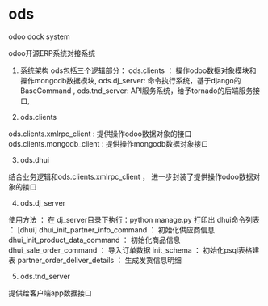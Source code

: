 # ods
odoo dock system

odoo开源ERP系统对接系统

1. 系统架构
ods包括三个逻辑部分：
    ods.clients ： 操作odoo数据对象模块和操作mongodb数据模块,
    ods.dj_server: 命令执行系统，基于django的BaseCommand ,
    ods.tnd_server: API服务系统，给予tornado的后端服务接口,


2. ods.clients

ods.clients.xmlrpc_client    : 提供操作odoo数据对象的接口
ods.clients.mongodb_client   : 提供操作mongodb数据对象接口

3. ods.dhui

结合业务逻辑和ods.clients.xmlrpc_client ， 进一步封装了提供操作odoo数据对象的接口

4. ods.dj_server

使用方法 ：
在 dj_server目录下执行：python manage.py
打印出 dhui命令列表 ：
[dhui]
    dhui_init_partner_info_command ： 初始化供应商信息
    dhui_init_product_data_command ： 初始化商品信息
    dhui_sale_order_command ： 导入订单数据
    init_schema ： 初始化psql表格建表
    partner_order_deliver_details ： 生成发货信息明细

5. ods.tnd_server

提供给客户端app数据接口



